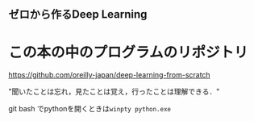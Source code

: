 ## ゼロから作るDeep Learning

# この本の中のプログラムのリポジトリ
<https://github.com/oreilly-japan/deep-learning-from-scratch>

"聞いたことは忘れ，見たことは覚え，行ったことは理解できる．"

git bash でpythonを開くときは`winpty python.exe`

